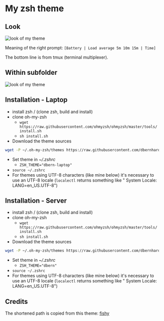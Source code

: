 # My zsh theme



## Look

![look of my theme](https://n.ethz.ch/~dbernhard/static/zsh-prompt.png)

Meaning of the right prompt:  `[Battery | Load average 5m 10m 15m | Time]`

The bottom line is from tmux (terminal multiplexer).

## Within subfolder

![look of my theme](https://n.ethz.ch/~dbernhard/static/zsh-prompt2.png)



## Installation - Laptop

* install zsh / (clone zsh, build and install)
* clone oh-my-zsh
    * `wget https://raw.githubusercontent.com/ohmyzsh/ohmyzsh/master/tools/install.sh`
    * `sh install.sh`
* Download the theme sources

```sh
wget -P ~/.oh-my-zsh/themes https://raw.githubusercontent.com/dbernhard-0x7CD/zsh-dbern-theme/main/dbern-laptop.zsh-theme
```
* Set theme in *~/.zshrc*
    * `ZSH_THEME="dbern-laptop"`
* `source ~/.zshrc`
* For themes using UTF-8 characters (like mine below) it's necessary to use an UTF-8 locale (`localectl` returns something like " System Locale: LANG=en_US.UTF-8")

## Installation - Server

* install zsh / (clone zsh, build and install)
* clone oh-my-zsh
    * `wget https://raw.githubusercontent.com/ohmyzsh/ohmyzsh/master/tools/install.sh`
    * `sh install.sh`
* Download the theme sources

```sh
wget -P ~/.oh-my-zsh/themes https://raw.githubusercontent.com/dbernhard-0x7CD/zsh-dbern-theme/main/dbern.zsh-theme
```
* Set theme in *~/.zshrc*
    * `ZSH_THEME="dbern"`
* `source ~/.zshrc`
* For themes using UTF-8 characters (like mine below) it's necessary to use an UTF-8 locale (`localectl` returns something like " System Locale: LANG=en_US.UTF-8")



## Credits

The shortened path is copied from this theme: [fishy](https://git.ideamake.cn/share/ohmyzsh/blob/1ba0af650ac575a7d35b10146d2e7a7b3b2e2ae6/themes/fishy.zsh-theme)
